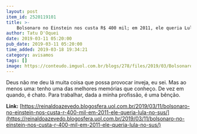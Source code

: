 ```yaml
---
layout: post
item_id: 2520119101
title: >-
    Bolsonaro no Einstein nos custa R$ 400 mil; em 2011, ele queria Lula no SUS
author: Tatu D'Oquei
date: 2019-03-11 05:20:00
pub_date: 2019-03-11 05:20:00
time_added: 2019-03-18 19:34:21
category: avisamos
tags: []
image: https://conteudo.imguol.com.br/blogs/278/files/2019/03/BolsonaroLulaSirio-594x300.jpg
---
```


Deus não me deu lá muita coisa que possa provocar inveja, eu sei. Mas ao menos uma: tenho uma das melhores memórias que conheço. De vez em quando, é chato. Para trabalhar, dada a minha profissão, é uma bênção.

**Link:** [https://reinaldoazevedo.blogosfera.uol.com.br/2019/03/11/bolsonaro-no-einstein-nos-custa-r-400-mil-em-2011-ele-queria-lula-no-sus/](https://reinaldoazevedo.blogosfera.uol.com.br/2019/03/11/bolsonaro-no-einstein-nos-custa-r-400-mil-em-2011-ele-queria-lula-no-sus/)

